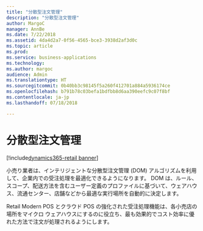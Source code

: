```yaml
---
title: "分散型注文管理"
description: "分散型注文管理"
author: MargoC
manager: AnnBe
ms.date: 7/22/2018
ms.assetid: 4da4d2a7-0f56-4565-bce3-3938d2af3d0c
ms.topic: article
ms.prod: 
ms.service: business-applications
ms.technology: 
ms.author: margoc
audience: Admin
ms.translationtype: HT
ms.sourcegitcommit: 0b40bb3c98145f5a260f412701a884a5936174ce
ms.openlocfilehash: b791b78c03befa1bdfbb8d6aa390eefc9c07f8bf
ms.contentlocale: ja-jp
ms.lasthandoff: 07/18/2018

---
```

#  <a name="distributed-order-management"></a>分散型注文管理

[!include[dynamics365-retail banner](../includes/dynamics365-retail.md)]






小売り業者は、インテリジェントな分散型注文管理 (DOM) アルゴリズムを利用して、企業内での受注処理を最適化できるようになります。 DOM は、ルール、スコープ、配送方法を含むユーザー定義のプロファイルに基づいて、ウェアハウス、流通センター、店舗などから最適な実行場所を自動的に決定します。

Retail Modern POS とクラウド POS の強化された受注処理機能は、各小売店の場所をマイクロ ウェアハウスにするのに役立ち、最も効果的でコスト効率に優れた方法で注文が処理されるようにします。

